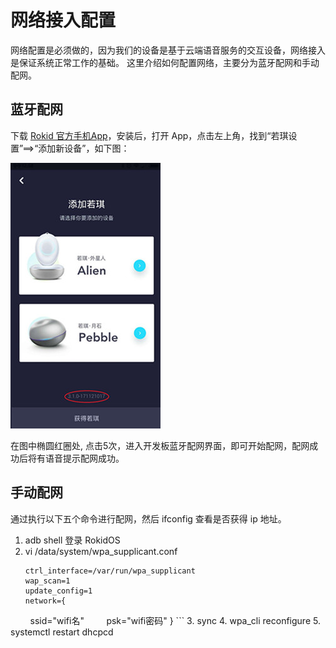 # 网络接入配置

网络配置是必须做的，因为我们的设备是基于云端语音服务的交互设备，网络接入是保证系统正常工作的基础。
这里介绍如何配置网络，主要分为蓝牙配网和手动配网。

## 蓝牙配网
下载 [Rokid 官方手机App](http://s.rokidcdn.com/app/m_index.html)，安装后，打开 App，点击左上角，找到“若琪设置”==>“添加新设备”，如下图：

![network_connect](../../files/network_connect.jpg) 

在图中椭圆红圈处, 点击5次，进入开发板蓝牙配网界面，即可开始配网，配网成功后将有语音提示配网成功。

## 手动配网
通过执行以下五个命令进行配网，然后 ifconfig 查看是否获得 ip 地址。
1. adb shell 登录 RokidOS
2. vi /data/system/wpa_supplicant.conf
	```
	ctrl_interface=/var/run/wpa_supplicant
	wap_scan=1
	update_config=1
	network={
        	ssid="wifi名"
        	psk="wifi密码"
	}
       ```
3. sync
4. wpa_cli reconfigure
5. systemctl restart dhcpcd
